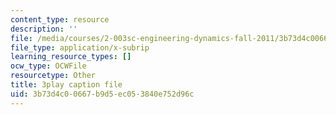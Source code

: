 ```yaml
---
content_type: resource
description: ''
file: /media/courses/2-003sc-engineering-dynamics-fall-2011/3b73d4c00667b9d5ec053840e752d96c_1xJJu5p3dD0.srt
file_type: application/x-subrip
learning_resource_types: []
ocw_type: OCWFile
resourcetype: Other
title: 3play caption file
uid: 3b73d4c0-0667-b9d5-ec05-3840e752d96c
---
```

